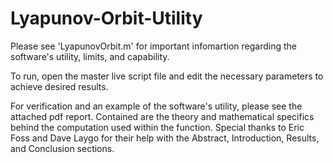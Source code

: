 # Lyapunov-Orbit-Utility

Please see 'LyapunovOrbit.m' for important infomartion regarding the software's utility, limits, and capability.

To run, open the master live script file and edit the necessary parameters to achieve desired results.

For verification and an example of the software's utility, please see the attached pdf report. Contained are the theory and mathematical specifics behind the computation used within the function. Special thanks to Eric Foss and Dave Laygo for their help with the Abstract, Introduction, Results, and Conclusion sections.
